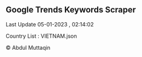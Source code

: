 

## Google Trends Keywords Scraper 
 
Last Update 05-01-2023 , 02:14:02

Country List :
VIETNAM.json



© Abdul Muttaqin 
